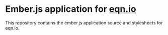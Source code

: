 # Ember.js application for [eqn.io](http://eqn.io/)

This repository contains the ember.js application source and stylesheets for eqn.io.
